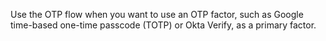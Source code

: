 Use the OTP flow when you want to use an OTP factor, such as Google time-based one-time passcode (TOTP) or Okta Verify, as a primary factor.